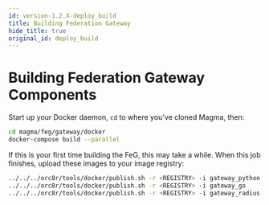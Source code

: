 ```yaml
---
id: version-1.2.X-deploy_build
title: Building Federation Gateway
hide_title: true
original_id: deploy_build
---
```


# Building Federation Gateway Components

Start up your Docker daemon, `cd` to where you've cloned Magma, then:

```bash
cd magma/feg/gateway/docker
docker-compose build --parallel
```

If this is your first time building the FeG, this may take a while. When this
job finishes, upload these images to your image registry:

```bash
../../../orc8r/tools/docker/publish.sh -r <REGISTRY> -i gateway_python
../../../orc8r/tools/docker/publish.sh -r <REGISTRY> -i gateway_go
../../../orc8r/tools/docker/publish.sh -r <REGISTRY> -i gateway_radius
```
